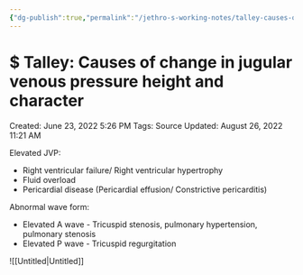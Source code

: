 ```yaml
---
{"dg-publish":true,"permalink":"/jethro-s-working-notes/talley-causes-of-change-in-jugular-venous-pressu/","dgPassFrontmatter":true}
---
```



# $ Talley: Causes of change in jugular venous pressure height and character

Created: June 23, 2022 5:26 PM
Tags: Source
Updated: August 26, 2022 11:21 AM

Elevated JVP:

- Right ventricular failure/ Right ventricular hypertrophy
- Fluid overload
- Pericardial disease (Pericardial effusion/ Constrictive pericarditis)

Abnormal wave form:

- Elevated A wave - Tricuspid stenosis, pulmonary hypertension, pulmonary stenosis
- Elevated P wave - Tricuspid regurgitation

![[Untitled\|Untitled]]